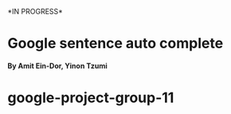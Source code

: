 <p>*IN PROGRESS*</p>

<h1>Google sentence auto complete</h1>
<h4>By Amit Ein-Dor, Yinon Tzumi</h4>

# google-project-group-11
